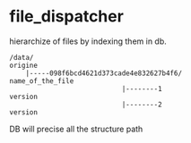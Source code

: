 # file_dispatcher
hierarchize of files by indexing them in db.  

```
/data/																						origine
	|-----098f6bcd4621d373cade4e832627b4f6/					name_of_the_file
							|--------1													version
							|--------2													version
```

DB will precise all the structure path
